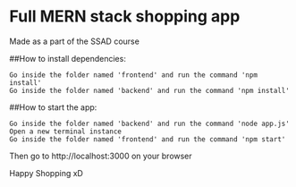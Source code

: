 # Full MERN stack shopping app

Made as a part of the SSAD course

##How to install dependencies:
	
	Go inside the folder named 'frontend' and run the command 'npm install'
	Go inside the folder named 'backend' and run the command 'npm install'

##How to start the app:

	Go inside the folder named 'backend' and run the command 'node app.js'
	Open a new terminal instance
	Go inside the folder named 'frontend' and run the command 'npm start'

Then go to http://localhost:3000 on your browser

Happy Shopping xD

